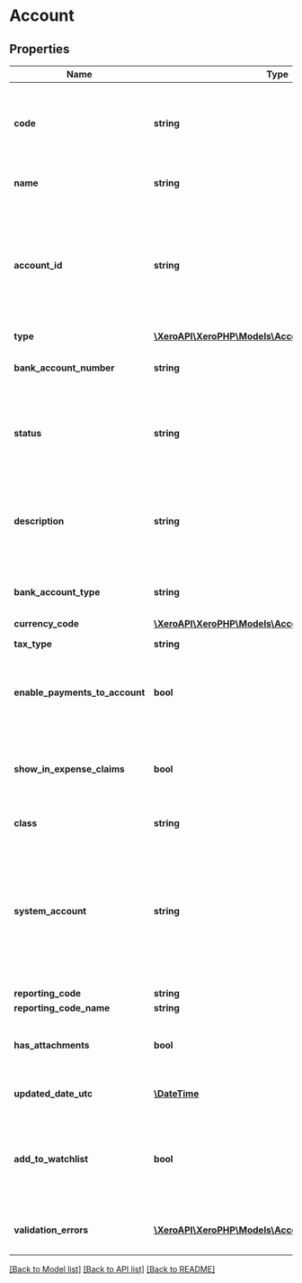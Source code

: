 # Account

## Properties
Name | Type | Description | Notes
------------ | ------------- | ------------- | -------------
**code** | **string** | Customer defined alpha numeric account code e.g 200 or SALES (max length &#x3D; 10) | [optional] 
**name** | **string** | Name of account (max length &#x3D; 150) | [optional] 
**account_id** | **string** | The Xero identifier for an account – specified as a string following  the endpoint name   e.g. /297c2dc5-cc47-4afd-8ec8-74990b8761e9 | [optional] 
**type** | [**\XeroAPI\XeroPHP\Models\Accounting\AccountType**](AccountType.md) |  | [optional] 
**bank_account_number** | **string** | For bank accounts only (Account Type BANK) | [optional] 
**status** | **string** | Accounts with a status of ACTIVE can be updated to ARCHIVED. See Account Status Codes | [optional] 
**description** | **string** | Description of the Account. Valid for all types of accounts except bank accounts (max length &#x3D; 4000) | [optional] 
**bank_account_type** | **string** | For bank accounts only. See Bank Account types | [optional] 
**currency_code** | [**\XeroAPI\XeroPHP\Models\Accounting\CurrencyCode**](CurrencyCode.md) |  | [optional] 
**tax_type** | **string** | The tax type from TaxRates | [optional] 
**enable_payments_to_account** | **bool** | Boolean – describes whether account can have payments applied to it | [optional] 
**show_in_expense_claims** | **bool** | Boolean – describes whether account code is available for use with expense claims | [optional] 
**class** | **string** | See Account Class Types | [optional] 
**system_account** | **string** | If this is a system account then this element is returned. See System Account types. Note that non-system accounts may have this element set as either “” or null. | [optional] 
**reporting_code** | **string** | Shown if set | [optional] 
**reporting_code_name** | **string** | Shown if set | [optional] 
**has_attachments** | **bool** | boolean to indicate if an account has an attachment (read only) | [optional] [default to false]
**updated_date_utc** | [**\DateTime**](\DateTime.md) | Last modified date UTC format | [optional] 
**add_to_watchlist** | **bool** | Boolean – describes whether the account is shown in the watchlist widget on the dashboard | [optional] 
**validation_errors** | [**\XeroAPI\XeroPHP\Models\Accounting\ValidationError[]**](ValidationError.md) | Displays array of validation error messages from the API | [optional] 

[[Back to Model list]](../README.md#documentation-for-models) [[Back to API list]](../README.md#documentation-for-api-endpoints) [[Back to README]](../README.md)


